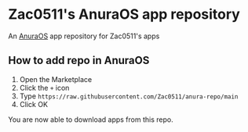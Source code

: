 # Zac0511's AnuraOS app repository
An [AnuraOS](https://anura.pro) app repository for Zac0511's apps

## How to add repo in AnuraOS

1. Open the Marketplace
2. Click the `+` icon
3. Type `https://raw.githubusercontent.com/Zac0511/anura-repo/main`
4. Click OK

You are now able to download apps from this repo.
